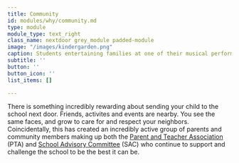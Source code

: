 ```yaml
---
title: Community
id: modules/why/community.md
type: module
module_type: text_right
class_name: nextdoor grey_module padded-module
image: "/images/kindergarden.png"
caption: Students entertaining families at one of their musical performances
subtitle: ''
button: ''
button_icon: ''
list_items: []

---
```

There is something incredibly rewarding about sending your child to the school next door. Friends, activites and events are nearby. You see the same faces, and grow to care for and respect your neighbors. Coincidentally, this has created an incredibly active group of parents and community members making up both the [Parent and Teacher Association](/nse#ParentTeacherAssociation) (PTA) and [School Advisory Committee](/nse#7<sup>th</sup>Hour) (SAC) who continue to support and challenge the school to be the best it can be.